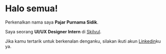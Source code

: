 # Halo semua! 

Perkenalkan nama saya **Pajar Purnama Sidik**.

Saya seorang **UI/UX Designer Intern** di [Skilvul](https://skilvul.com//).

Jika kamu tertarik untuk berkenalan denganku, silakan ikuti akun [Linkedin](https://www.linkedin.com/in/pajar-purnama-sidik-358286198//)ku ya.
